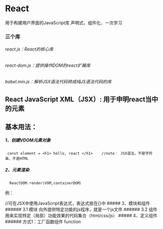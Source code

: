 # React  
用于构建用户界面的JavaScript库
声明式、组件化、一次学习
### 三个库
###### react.js：React的核心库
###### react-dom.js：提供操作DOM的react扩展库
###### babel.min.js：解析JSX语法代码转成纯JS语法代码的库

## React JavaScript XML（JSX）: 用于申明react当中的元素 
## 基本用法：
#####  1、创建VDOM元素对象
     const element = <h1> hello, react </h1>    //note： JSX语法，不是字符串、不是HTML
##### 2、元素渲染
      ReactDOM.render(VOM,containerDOM）
例：
   <div id="example"></div>
   <script type="text/babel">
     var myId = "tetsId";
     var msg = "Hello, world!";
 //构造虚拟DOM
     const element = <h1 id = {myId}> { msg } </h1> 
 //将虚拟DOM渲染到真实DOM
     ReactDOM.render(
           element,        
           document.getElementById('example')
      );
   </script>
   //可在JSX中使用JavaScript表达式，表达式放在{}中
##### 3、模块和组件
###### 3.1 模块
      向外提供特定功能的js程序，就是一个js文件
###### 3.2 组件
      用来实现特定（局部）功能效果的代码集合（html/css/js）
##### 4、定义组件
###### 方式1：工厂函数组件
    function 
      
      
      
      
